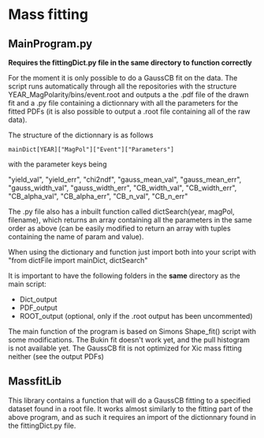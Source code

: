 # Mass fitting
## MainProgram.py
**Requires the fittingDict.py file in the same directory to function correctly**

For the moment it is only possible to do a GaussCB fit on the data. The script runs automatically through all the repositories with the structure YEAR_MagPolarity/bins/event.root and outputs a the .pdf file of the drawn fit and a .py file containing a dictionnary with all the parameters for the fitted PDFs (it is also possible to output a .root file containing all of the raw data).

The structure of the dictionnary is as follows
```
mainDict[YEAR]["MagPol"]["Event"]["Parameters"]
```
with the parameter keys being 

"yield_val", "yield_err", "chi2ndf", "gauss_mean_val", "gauss_mean_err", "gauss_width_val", "gauss_width_err", "CB_width_val", "CB_width_err", "CB_alpha_val", "CB_alpha_err", "CB_n_val", "CB_n_err"

The .py file also has a inbuilt function called dictSearch(year, magPol, filename), which returns an array containing all the parameters in the same order as above (can be easily modified to return an array with tuples containing the name of param and value).

When using the dictionary and function just import both into your script with
"from dictFile import mainDict, dictSearch"

It is important to have the following folders in the **same** directory as the main script:

* Dict_output 
* PDF_output 
* ROOT_output (optional, only if the .root output has been uncommented)

The main function of the program is based on Simons Shape_fit() script with some modifications. The Bukin fit doesn't work yet, and the pull histogram is not available yet. The GaussCB fit is not optimized for Xic mass fitting neither (see the output PDFs)


## MassfitLib
This library contains a function that will do a GaussCB fitting to a specified dataset found in a root file. It works almost similarly to the fitting part of the above program, and as such it requires an import of the dictionnary found in the fittingDict.py file.



